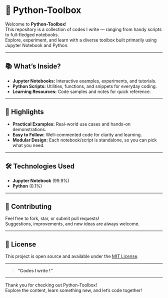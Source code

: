 # 🧰 Python-Toolbox

Welcome to **Python-Toolbox**!  
This repository is a collection of codes I write — ranging from handy scripts to full-fledged notebooks.  
Explore, experiment, and learn with a diverse toolbox built primarily using Jupyter Notebook and Python.

---

## 📚 What’s Inside?

- **Jupyter Notebooks:** Interactive examples, experiments, and tutorials.
- **Python Scripts:** Utilities, functions, and snippets for everyday coding.
- **Learning Resources:** Code samples and notes for quick reference.

---

## 🚀 Highlights

- **Practical Examples:** Real-world use cases and hands-on demonstrations.
- **Easy to Follow:** Well-commented code for clarity and learning.
- **Modular Design:** Each notebook/script is standalone, so you can pick what you need.

---

## 🛠️ Technologies Used

- **Jupyter Notebook** (99.9%)
- **Python** (0.1%)

---

## 🤝 Contributing

Feel free to fork, star, or submit pull requests!  
Suggestions, improvements, and new ideas are always welcome.

---

## 📄 License

This project is open source and available under the [MIT License](LICENSE).

---

> **“Codes I write !”**

---

Thank you for checking out Python-Toolbox!  
Explore the content, learn something new, and let’s code together!
